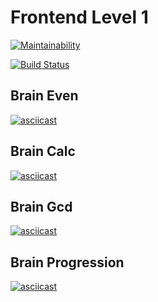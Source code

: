 Frontend Level 1
=================================
[![Maintainability](https://api.codeclimate.com/v1/badges/a99a88d28ad37a79dbf6/maintainability)](https://codeclimate.com/github/BrenotBt/frontend-project-lvl1/maintainability)

[![Build Status](https://travis-ci.org/BrenotBt/frontend-project-lvl1.svg?branch=master)](https://travis-ci.org/BrenotBt/frontend-project-lvl1)

## Brain Even
[![asciicast](https://asciinema.org/a/vGp3YTVwFTsRIo3uz9AjO86Lj.svg)](https://asciinema.org/a/vGp3YTVwFTsRIo3uz9AjO86Lj)

## Brain Calc
[![asciicast](https://asciinema.org/a/2sHKrASGmCShoYKN9WQStId62.svg)](https://asciinema.org/a/2sHKrASGmCShoYKN9WQStId62)

## Brain Gcd
[![asciicast](https://asciinema.org/a/zDhOlz5T7fAkRhVgOZfMXUYHM.svg)](https://asciinema.org/a/zDhOlz5T7fAkRhVgOZfMXUYHM)

## Brain Progression
[![asciicast](https://asciinema.org/a/9y5zr8TXNQsp3ysMmkqkeCToL.svg)](https://asciinema.org/a/9y5zr8TXNQsp3ysMmkqkeCToL)